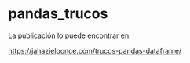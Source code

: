 # pandas_trucos

La publicación lo puede encontrar en:

https://jahazielponce.com/trucos-pandas-dataframe/
